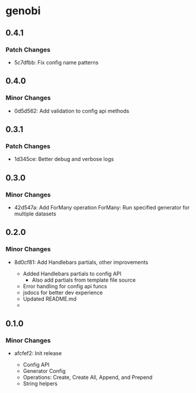 # genobi

## 0.4.1

### Patch Changes

- 5c7dfbb: Fix config name patterns

## 0.4.0

### Minor Changes

- 0d5d562: Add validation to config api methods

## 0.3.1

### Patch Changes

- 1d345ce: Better debug and verbose logs

## 0.3.0

### Minor Changes

- 42d547a: Add ForMany operation
  ForMany: Run specified generator for multiple datasets

## 0.2.0

### Minor Changes

- 8d0cf81: Add Handlebars partials, other improvements

  - Added Handlebars partials to config API
    - Also add partials from template file source
  - Error handling for config api funcs
  - jsdocs for better dev experience
  - Updated README.md
  -

## 0.1.0

### Minor Changes

- afcfef2: Init release

  - Config API
  - Generator Config
  - Operations: Create, Create All, Append, and Prepend
  - String helpers
